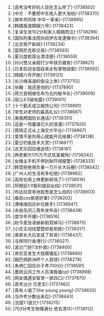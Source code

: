 
1. [高考没考好的人现在怎么样了]-[1738502]
1. [中方：不要把中东拖入更大浩劫]-[1738370]
1. [铸牢共同体 中华一家亲]-[1738995]
1. [韩媒报道嫦娥六号]-[1738423]
1. [复读生涨102分和家人相拥而泣]-[1738298]
1. [国际刑事法院向绍伊古发逮捕令]-[1738394]
1. [北京房产新政]-[1739234]
1. [篮网尼克斯交易]-[1738593]
1. [夏日度假穿出清凉感]-[1738559]
1. [孙兴慜父亲殴打少年球员被查]-[1738621]
1. [日本启动全国自来水有害物调查]-[1738592]
1. [嫦娥六号开舱]-[1739121]
1. [长沙梅溪湖的鱼没上岸]-[1737112]
1. [张翰：我还是怕的]-[1737890]
1. [荷兰首相被任命为北约秘书长]-[1739009]
1. [丽江4.5级地震]-[1739001]
1. [十个勤天成立服饰公司]-[1738991]
1. [学生对老师的最高礼仪]-[1738667]
1. [美俄两国防长通话]-[1738351]
1. [这是一场蓄谋已久的浪漫]-[1737920]
1. [周琦正式从上海交大毕业]-[1738867]
1. [爱情不是你用心就能开花结果]-[1738138]
1. [夏日钓鱼技术大赏]-[1738677]
1. [古天乐回应被追债]-[1738161]
1. [两老赖欠170万不还炫富被拘]-[1738342]
1. [女摊主手机不停到账吓得报警]-[1738333]
1. [韩雪拒绝用负重一万斤长大玩梗]-[1738542]
1. [广州人的生活有多松弛]-[1738982]
1. [高校也用上林更新转场了]-[1738519]
1. [阿根廷1:0智利提前出线]-[1738531]
1. [布达拉宫旱地拔葱是怎么拍的]-[1738603]
1. [桑启cos偷感好重]-[1738202]
1. [谭维维回应补位歌手]-[1738947]
1. [永劫无间三周年发布会]-[1738438]
1. [度华年开播]-[1738516]
1. [赵今麦张凌赫新剧双掉马]-[1738875]
1. [小庄主动找楚楚却是拒绝]-[1738317]
1. [弟弟长大后变成了哥哥]-[1738437]
1. [与辉同行香港行]-[1738027]
1. [波兰门将7次扑救]-[1738400]
1. [肯尼亚发生大规模骚乱]-[1738680]
1. [姆巴佩欧洲杯个人首球]-[1738278]
1. [朱炳仁回应孙子考700分]-[1738591]
1. [墨雨云间工作人员演我嗑cp]-[1738998]
1. [网友偶遇全智贤一家四口]-[1737870]
1. [高考出分 已老实]-[1737462]
1. [真有人唱了She young young]-[1738620]
1. [当中考分数出来后]-[1738443]
1. [法国1:1波兰]-[1738215]
1. [703分考生物理满分 想去清华]-[1738112]